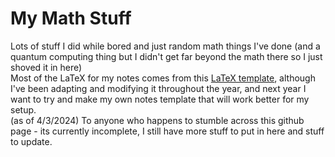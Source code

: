 # My Math Stuff
Lots of stuff I did while bored and just random math things I've done (and a quantum computing thing but I didn't get far beyond the math there so I just shoved it in here)  
Most of the LaTeX for my notes comes from this [LaTeX template](https://github.com/sleepymalc/LaTeX-Template), although I've been adapting and modifying it throughout the year, and next year I want to try and make my own notes template that will work better for my setup.  
(as of 4/3/2024) To anyone who happens to stumble across this github page - its currently incomplete, I still have more stuff to put in here and stuff to update.
